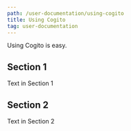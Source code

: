 ```yaml
---
path: /user-documentation/using-cogito
title: Using Cogito
tag: user-documentation
---
```


Using Cogito is easy.

## Section 1

Text in Section 1

## Section 2

Text in Section 2
